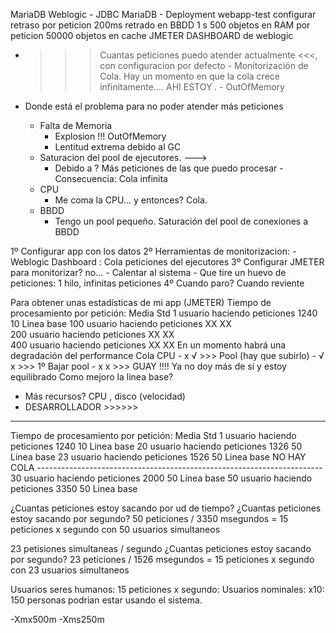 MariaDB
Weblogic
    - JDBC          MariaDB
    - Deployment    webapp-test
                        configurar 
                            retraso por peticion 200ms
                            retrado en BBDD      1 s
                            500 objetos en RAM por peticion
                            50000 objetos en cache
JMETER
DASHBOARD de weblogic

- >>> Cuantas peticiones puedo atender actualmente <<<, con configuracion por defecto
        - Monitorización de Cola. Hay un momento en que la cola crece infinitamente.... AHI ESTOY .
            - OutOfMemory

- Donde está el problema para no poder atender más peticiones
    - Falta de Memoria
        -   Explosion !!! OutOfMemory
        -   Lentitud extrema debido al GC
    - Saturacion del pool de ejecutores. ---> 
        -   Debido a ? Más peticiones de las que puedo procesar
                - Consecuencia: Cola infinita
    - CPU
        - Me coma la CPU... y entonces? Cola.
    - BBDD
        - Tengo un pool pequeño. Saturación del pool de conexiones a BBDD

1º Configurar app con los datos
2º Herramientas de monitorizacion: 
    - Weblogic Dashboard : Cola peticiones del ejecutores
3º Configurar JMETER para monitorizar? no...
    - Calentar al sistema
    - Que tire un huevo de peticiones: 1 hilo, infinitas peticiones
4º Cuando paro? Cuando reviente

Para obtener unas estadísticas de mi app (JMETER)
Tiempo de procesamiento por petición:    Media Std
    1 usuario haciendo peticiones         1240  10  Linea base
    100 usuario haciendo peticiones       XX  XX  
    200 usuario haciendo peticiones       XX  XX  
    400 usuario haciendo peticiones       XX  XX  En un momento habrá una degradación del performance
                                                                  Cola    CPU
                                                            -      x       √    >>> Pool (hay que subirlo)
                                                            -      √       x    >>> 1º Bajar pool
                                                            -      x       x    >>> GUAY !!!! Ya no doy más de si y estoy equilibrado
Como mejoro la linea base?
  - Más recursos? CPU , disco (velocidad)
  - DESARROLLADOR >>>>>>

----


Tiempo de procesamiento por petición:    Media Std
    1 usuario haciendo peticiones         1240  10  Linea base
    20 usuario haciendo peticiones        1326  50  Linea base
    23 usuario haciendo peticiones        1526  50  Linea base NO HAY COLA
    -----------------------------------------------------------------------
    30 usuario haciendo peticiones        2000  50  Linea base
    50 usuario haciendo peticiones        3350  50  Linea base
    
¿Cuantas peticiones estoy sacando por ud de tiempo?
¿Cuantas peticiones estoy sacando por segundo?        50 peticiones / 3350 msegundos = 15 peticiones x segundo con 50 usuarios simultaneos

23 petisiones simultaneas / segundo
¿Cuantas peticiones estoy sacando por segundo?        23 peticiones / 1526 msegundos = 15 peticiones x segundo con 23 usuarios simultaneos

Usuarios seres humanos: 15 peticiones x segundo: Usuarios nominales: x10: 150 personas podrian estar usando el sistema.

-Xmx500m
-Xms250m